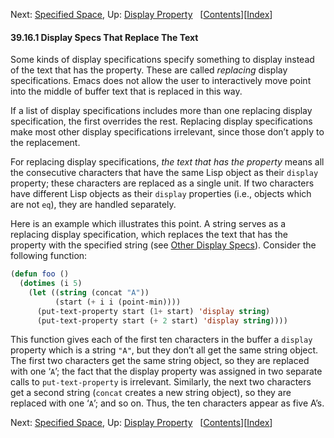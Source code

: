 

Next: [Specified Space](Specified-Space.html), Up: [Display Property](Display-Property.html)   \[[Contents](index.html#SEC_Contents "Table of contents")]\[[Index](Index.html "Index")]

#### 39.16.1 Display Specs That Replace The Text

Some kinds of display specifications specify something to display instead of the text that has the property. These are called *replacing* display specifications. Emacs does not allow the user to interactively move point into the middle of buffer text that is replaced in this way.

If a list of display specifications includes more than one replacing display specification, the first overrides the rest. Replacing display specifications make most other display specifications irrelevant, since those don’t apply to the replacement.

For replacing display specifications, *the text that has the property* means all the consecutive characters that have the same Lisp object as their `display` property; these characters are replaced as a single unit. If two characters have different Lisp objects as their `display` properties (i.e., objects which are not `eq`), they are handled separately.

Here is an example which illustrates this point. A string serves as a replacing display specification, which replaces the text that has the property with the specified string (see [Other Display Specs](Other-Display-Specs.html)). Consider the following function:

```lisp
(defun foo ()
  (dotimes (i 5)
    (let ((string (concat "A"))
          (start (+ i i (point-min))))
      (put-text-property start (1+ start) 'display string)
      (put-text-property start (+ 2 start) 'display string))))
```

This function gives each of the first ten characters in the buffer a `display` property which is a string `"A"`, but they don’t all get the same string object. The first two characters get the same string object, so they are replaced with one ‘`A`’; the fact that the display property was assigned in two separate calls to `put-text-property` is irrelevant. Similarly, the next two characters get a second string (`concat` creates a new string object), so they are replaced with one ‘`A`’; and so on. Thus, the ten characters appear as five A’s.

Next: [Specified Space](Specified-Space.html), Up: [Display Property](Display-Property.html)   \[[Contents](index.html#SEC_Contents "Table of contents")]\[[Index](Index.html "Index")]
